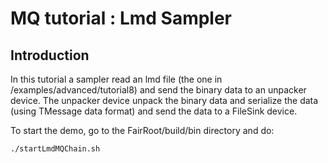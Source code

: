 # MQ tutorial : Lmd Sampler


## Introduction
In this tutorial a sampler read an lmd file (the one in /examples/advanced/tutorial8) and send the binary data to an unpacker device. The unpacker device unpack the binary data and serialize the data (using TMessage data format) and send the data to a FileSink device.

To start the demo, go to the FairRoot/build/bin directory and do:
```bash
./startLmdMQChain.sh 
```

